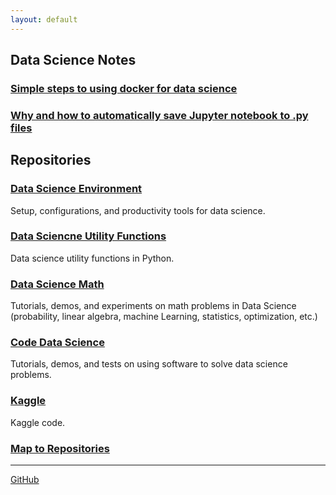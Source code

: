 ```yaml
---
layout: default
---
```

## Data Science Notes

### [Simple steps to using docker for data science](ds_docker.md)
### [Why and how to automatically save Jupyter notebook to .py files](jupyter_autosave.md)

## Repositories

### [Data Science Environment](https://yang-zhang.github.io/ds-env)
Setup, configurations, and productivity tools for data science.

### [Data Sciencne Utility Functions](https://yang-zhang.github.io/ds-utils/)
Data science utility functions in Python. 

### [Data Science Math](https://yang-zhang.github.io/ds-math/)
Tutorials, demos, and experiments on math problems in Data Science (probability, linear algebra, machine Learning, statistics, optimization, etc.)

### [Code Data Science](https://github.com/yang-zhang/code-data-science/)
Tutorials, demos, and tests on using software to solve data science problems.

### [Kaggle](https://github.com/yang-zhang/kaggle)
Kaggle code.

### [Map to Repositories](map.md)

---
[GitHub](https://github.com/yang-zhang)
